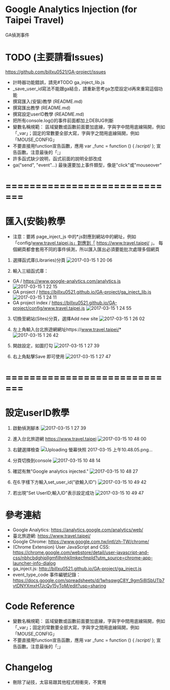 # Google Analytics Injection (for Taipei Travel)
GA偵測事件

# TODO (主要請看Issues)
https://github.com/billxu0521/GA-project/issues
- 計時器功能錯誤，請見#TODO ga_inject_lib.js
- _save_user_id寫法不能跟ga結合，請重新思考ga怎麼設定id再來重寫這個功能
- 撰寫匯入(安裝)教學 (README.md)
- 撰寫匯出教學 (README.md)
- 撰寫設定userID教學 (README.md)
- 把所有console.log()的事件前面都加上DEBUG判斷
- 變數名稱規範： 區域變數或函數前面要加底線，字與字中間用底線隔開，例如「_var」；固定的常數要全部大寫，字與字之間用底線隔開，例如「MOUSE_CONFIG」
- 不要直接用function宣告函數，應用 var _func = function () { /*script*/ }; 宣告函數。注意最後的「;」
- 許多函式缺少說明，函式前面的說明全部改成
- ga("send", "event"...) 最後還要加上事件類型，像是"click"或"mouseover"

# =============================

# 匯入(安裝)教學
* 注意：要將 page_inject_js 中的*.js對應到網站中的網址，例如「config/www.travel.taipei.js」對應到「 https://www.travel.taipei/ 」。
每個網頁都會套用不同的事件偵測，所以匯入匯出必須要能批次處理多個網頁

1. 選擇函式庫(Libraries)分頁
![2017-03-15 1 20 06](https://cloud.githubusercontent.com/assets/3469079/23913333/95c05158-091d-11e7-8ab2-86e4cb826bfe.png)

2. 輸入三組函式庫：

- GA / https://www.google-analytics.com/analytics.js
![2017-03-15 1 22 15](https://cloud.githubusercontent.com/assets/3469079/23913401/dc852f50-091d-11e7-86c6-acc01c9ec0d4.png)
- GA project / https://billxu0521.github.io/GA-project/ga_inject_lib.js
![2017-03-15 1 24 11](https://cloud.githubusercontent.com/assets/3469079/23913519/3734f598-091e-11e7-957d-1a7785e2214c.png)
- GA project index / https://billxu0521.github.io/GA-project/config/www.travel.taipei.js
![2017-03-15 1 24 55](https://cloud.githubusercontent.com/assets/3469079/23913522/3c1d2152-091e-11e7-880c-84c6156c5655.png)

3. 切換至網站(Sites)分頁，選擇Add new site
![2017-03-15 1 26 02](https://cloud.githubusercontent.com/assets/3469079/23913617/858a0a44-091e-11e7-9d8b-3cc42abf9b4d.png)

4. 左上角輸入台北旅遊網網址https://www.travel.taipei/*
![2017-03-15 1 26 42](https://cloud.githubusercontent.com/assets/3469079/23913612/820a21ec-091e-11e7-8f1c-3840f44c2668.png)

5. 開啟設定，如圖打勾
![2017-03-15 1 27 39](https://cloud.githubusercontent.com/assets/3469079/23913681/a6708940-091e-11e7-90c5-4bead762743f.png)

6. 右上角點擊Save 即可使用
![2017-03-15 1 27 47](https://cloud.githubusercontent.com/assets/3469079/23913685/a939dafa-091e-11e7-924f-cfce86290936.png)

# =============================

# 設定userID教學
1. 啟動偵測腳本
![2017-03-15 1 27 39](https://cloud.githubusercontent.com/assets/3469079/23931423/07338932-096d-11e7-92f6-08b9a158bdab.png)

2. 進入台北旅遊網 https://www.travel.taipei
![2017-03-15 10 48 00](https://cloud.githubusercontent.com/assets/3469079/23931418/04a16446-096d-11e7-9c70-03beaa1906e5.png)

3. 右鍵選擇檢查
![Uploading 螢幕快照 2017-03-15 上午10.48.05.png…]()

4. 分頁切換到console
![2017-03-15 10 48 14](https://cloud.githubusercontent.com/assets/3469079/23931403/fbda431e-096c-11e7-976a-e4ee104b8565.png)

5. 確認有無"Google analytics injected."
![2017-03-15 10 48 27](https://cloud.githubusercontent.com/assets/3469079/23931426/0a313864-096d-11e7-99ce-2ce3fdc4a419.png)

6. 在6.字樣下方輸入set_user_id("欲輸入ID")
![2017-03-15 10 49 42](https://cloud.githubusercontent.com/assets/3469079/23931455/265965b6-096d-11e7-90ca-b11a0b104ad8.png)

7. 若出現"Set UserID;輸入ID"表示設定成功
![2017-03-15 10 49 47](https://cloud.githubusercontent.com/assets/3469079/23931458/2b2bc570-096d-11e7-8c46-7aff367e1a3b.png)


# 參考連結
- Google Analytics: https://analytics.google.com/analytics/web/
- 臺北旅遊網: https://www.travel.taipei/
- Google Chrome: https://www.google.com.tw/intl/zh-TW/chrome/
- (Chrome Extension) User JavaScript and CSS: https://chrome.google.com/webstore/detail/user-javascript-and-css/nbhcbdghjpllgmfilhnhkllmkecfmpld?utm_source=chrome-app-launcher-info-dialog
- ga_inject.js: http://billxu0521.github.io/GA-project/ga_inject.js
- event_type_code 事件編號記錄： https://docs.google.com/spreadsheets/d/1whsqwgC8Y_9gm5i8ISbUTb7vtDNYXmxH7JcQy15yToM/edit?usp=sharing

# Code Reference
- 變數名稱規範： 區域變數或函數前面要加底線，字與字中間用底線隔開，例如「_var」；固定的常數要全部大寫，字與字之間用底線隔開，例如「MOUSE_CONFIG」
- 不要直接用function宣告函數，應用 var _func = function () { /*script*/ }; 宣告函數。注意最後的「;」

# Changelog
- 刪除了祕技，太容易跟其他程式相衝突，不實用
